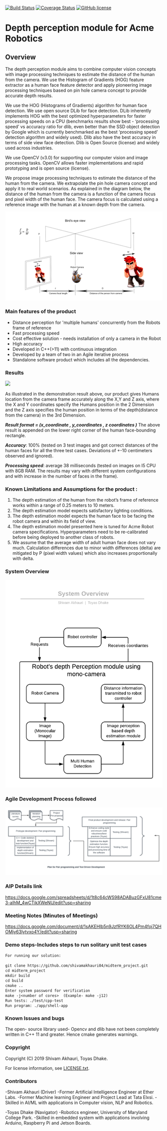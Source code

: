 
[![Build Status](https://travis-ci.org/shivamakhauri04/midterm_project.svg?branch=master)](https://travis-ci.org/shivamakhauri04/midterm_project)       [![Coverage Status](https://coveralls.io/repos/github/shivamakhauri04/midterm_project/badge.svg?branch=master)](https://coveralls.io/github/shivamakhauri04/midterm_project?branch=master)      [![GitHub license](https://img.shields.io/github/license/Naereen/StrapDown.js.svg)](https://github.com/Naereen/StrapDown.js/blob/master/LICENSE)

# Depth perception module for Acme Robotics

## Overview

The depth perception module aims to combine computer vision concepts with image 
processing techniques to estimate the distance of the human from the camera. 
We use the Histogram of Gradients (HOG) feature extractor as a human face 
feature detector and apply pioneering image processing techniques based on 
pin hole camera concept to provide accurate depth results.

We use the HOG (Histograms of Gradients) algorithm for human face detection. 
We use open source DLib for face detection. DLib inherently implements HOG with 
the best optimized hyperparameters for faster processing speeds on a CPU 
(benchmarks results show best - ‘processing speed’ vs accuracy ratio for dlib, 
even better than the SSD object detection by Google which is currently 
benchmarked as the best ‘processing speed’ detection algorithm and widely used). 
Dlib also have the best accuracy in terms of side view face detection. 
Dlib is Open Source (license) and widely used across industries.

We use OpenCV (v3.0) for supporting our computer vision and image processing 
tasks. OpenCV allows faster implementations and rapid prototyping and is open 
source (license).

We propose image processing techniques to estimate the distance of the human 
from the camera. We extrapolate the pin hole camera concept and apply it to 
real world scenarios. As explained in the diagram below, the distance of the 
human from the camera is a function of the camera focus and pixel width of the 
human face. The camera focus is calculated using a reference image with the 
human at a known depth from the camera.

![](Mathmodel.jpg)

### Main features of the product

- Distance perception for 'multiple humans' concurrently from the 
Robots frame of reference
- Fast processing speed
- Cost effective solution - needs installation of only a camera in the Robot
- High accuracy
- Developed in C++(>11) with continuous integration 
- Developed by a team of two in an Agile iterative process 
- Standalone software product which includes all the dependencies. 

### Results 

![](DemoResult.gif)

As illustrated in the demonstration result above, our product gives Humans 
location from the camera frame accurately along the X,Y and Z axis, where the 
X and Y coordinates specify the Humans position in the 2 Dimension and the 
Z axis specifies the human position in terms of the depth(distance from the 
camera) in the 3rd Dimension.

***Result format = (x_coordinate <in pixels>, y_coordinates <in pixels>, z coordinates <in meters>)***
The above result is appended on the lower right corner of the human face-bounding rectangle. 

***Accuracy***: 100% (tested on 3 test images and got correct distances of the 
human faces for all the three test cases. Deviations of +-10 centimeters observed 
and ignored).
 
***Processing speed***: average 38 milliseconds (tested on images on I5 CPU with
8GB RAM. The results may vary with different system configurations and with increase 
in the number of faces in the frame).

### Known Limitations and Assumptions for the product :
1. The depth estimation of the human from the robot’s frame of reference works 
within a range of 0.25 meters to 10 meters.
2. The depth estimation model expects satisfactory lighting conditions.
3. The depth estimation model expects the human face to be facing the robot 
camera and within its field of view. 
4. The depth estimation model presented here is tuned for Acme Robot camera 
specifications. Hyperparameters need to be re-calibrated before being deployed 
to another class of robots.
5. We assume that the average width of adult human face does not vary much. 
Calculation differences due to minor width differences (delta) are mitigated by 
P (pixel width values) which also increases proportionally with delta.


### System Overview
![](SystemOverview.png)


### Agile Development Process followed
![](Aip.png)

### AIP Details link
https://docs.google.com/spreadsheets/d/1t8c64cWS98ADABuzGFxU81cme3-aIhM_4wCTikXWeNU/edit?usp=sharing

### Meeting Notes (Minutes of Meetings)
https://docs.google.com/document/d/1sAKEHlb5n9JzfRYK6OL4Pm4foj7QHOMjy63lytvxo4Y/edit?usp=sharing

### Demo steps-Includes steps to run solitary unit test cases
```
For running our solution:

git clone https://github.com/shivamakhauri04/midterm_project.git
cd midterm_project
mkdir build
cd build
cmake ..
Enter system password for verification 
make -j<number of cores>  (Example- make -j12)
Run tests: ./test/cpp-test
Run program: ./app/shell-app
```

### Known Issues and bugs
The open- source library used- Opencv and dlib have not been completely 
written in C++ 11 and greater. Hence cmake generates warnings.


### Copyright

Copyright (C) 2019 Shivam Akhauri, Toyas Dhake.

For license information, see [LICENSE.txt](LICENSE.txt).


### Contributors

-Shivam Akhauri (Driver)
-Former Artificial Intelligence Engineer at Ether Labs.
-Former Machine learning Engineer and Project Lead at Tata Elxsi.
-Skilled in AI/ML with applications in Computer vision, NLP and Robotics.

-Toyas Dhake (Navigator)
-Robotics engineer, University of Maryland College Park.
-Skilled in embedded system with applications involving Arduino, Raspberry Pi 
and Jetson Boards.




